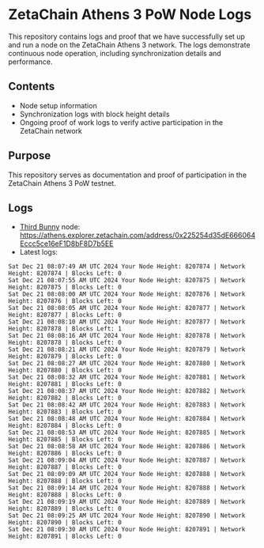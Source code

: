 # ZetaChain Athens 3 PoW Node Logs
This repository contains logs and proof that we have successfully set up and run a node on the ZetaChain Athens 3 network. The logs demonstrate continuous node operation, including synchronization details and performance.

## Contents
- Node setup information
- Synchronization logs with block height details
- Ongoing proof of work logs to verify active participation in the ZetaChain network

## Purpose
This repository serves as documentation and proof of participation in the ZetaChain Athens 3 PoW testnet.

## Logs

- [Third Bunny](https://thirdbunny.xyz/) node: https://athens.explorer.zetachain.com/address/0x225254d35dE666064Eccc5ce16eF1D8bF8D7b5EE
- Latest logs:
```
Sat Dec 21 08:07:49 AM UTC 2024 Your Node Height: 8207874 | Network Height: 8207874 | Blocks Left: 0
Sat Dec 21 08:07:55 AM UTC 2024 Your Node Height: 8207875 | Network Height: 8207875 | Blocks Left: 0
Sat Dec 21 08:08:00 AM UTC 2024 Your Node Height: 8207876 | Network Height: 8207876 | Blocks Left: 0
Sat Dec 21 08:08:05 AM UTC 2024 Your Node Height: 8207877 | Network Height: 8207877 | Blocks Left: 0
Sat Dec 21 08:08:10 AM UTC 2024 Your Node Height: 8207877 | Network Height: 8207878 | Blocks Left: 1
Sat Dec 21 08:08:16 AM UTC 2024 Your Node Height: 8207878 | Network Height: 8207878 | Blocks Left: 0
Sat Dec 21 08:08:21 AM UTC 2024 Your Node Height: 8207879 | Network Height: 8207879 | Blocks Left: 0
Sat Dec 21 08:08:27 AM UTC 2024 Your Node Height: 8207880 | Network Height: 8207880 | Blocks Left: 0
Sat Dec 21 08:08:32 AM UTC 2024 Your Node Height: 8207881 | Network Height: 8207881 | Blocks Left: 0
Sat Dec 21 08:08:37 AM UTC 2024 Your Node Height: 8207882 | Network Height: 8207882 | Blocks Left: 0
Sat Dec 21 08:08:42 AM UTC 2024 Your Node Height: 8207883 | Network Height: 8207883 | Blocks Left: 0
Sat Dec 21 08:08:48 AM UTC 2024 Your Node Height: 8207884 | Network Height: 8207884 | Blocks Left: 0
Sat Dec 21 08:08:53 AM UTC 2024 Your Node Height: 8207885 | Network Height: 8207885 | Blocks Left: 0
Sat Dec 21 08:08:58 AM UTC 2024 Your Node Height: 8207886 | Network Height: 8207886 | Blocks Left: 0
Sat Dec 21 08:09:04 AM UTC 2024 Your Node Height: 8207887 | Network Height: 8207887 | Blocks Left: 0
Sat Dec 21 08:09:09 AM UTC 2024 Your Node Height: 8207888 | Network Height: 8207888 | Blocks Left: 0
Sat Dec 21 08:09:14 AM UTC 2024 Your Node Height: 8207888 | Network Height: 8207888 | Blocks Left: 0
Sat Dec 21 08:09:19 AM UTC 2024 Your Node Height: 8207889 | Network Height: 8207889 | Blocks Left: 0
Sat Dec 21 08:09:25 AM UTC 2024 Your Node Height: 8207890 | Network Height: 8207890 | Blocks Left: 0
Sat Dec 21 08:09:30 AM UTC 2024 Your Node Height: 8207891 | Network Height: 8207891 | Blocks Left: 0
```
